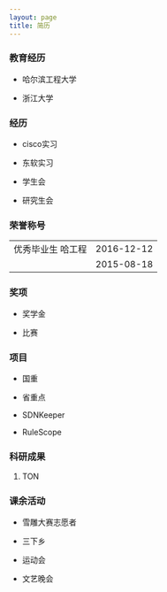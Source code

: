 ```yaml
---
layout: page
title: 简历 
---
```


### 教育经历
  * 哈尔滨工程大学

  * 浙江大学

### 经历
  * cisco实习

  * 东软实习

  * 学生会

  * 研究生会

### 荣誉称号
  <table>
 	<tr>
	  <td align="left">优秀毕业生 哈工程</td>
	  <td align="right">2016-12-12</td>
	 </tr>
	 <tr>
	  <td align="left"三好学生 哈工程</td>
	  <td align="right">2015-08-18</td>
	 </tr>
  </table>

### 奖项
  * 奖学金

  * 比赛

### 项目
  * 国重

  * 省重点

  * SDNKeeper

  * RuleScope
 
### 科研成果
  1. TON

### 课余活动
  * 雪雕大赛志愿者

  * 三下乡

  * 运动会

  * 文艺晚会
